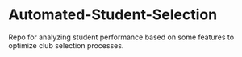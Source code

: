 # Automated-Student-Selection
Repo for analyzing student performance based on some features to optimize club selection processes.
